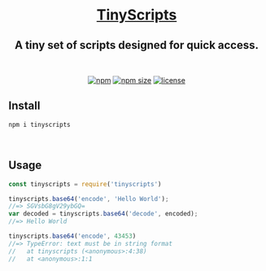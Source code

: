 <h1 align="center"><a href="https://www.npmjs.com/package/tinyscripts" target="_blank"> TinyScripts </a></h1>

<h2 align="center"> A tiny set of scripts designed for quick access. </h2>
<br>
<div align="center">

[![npm](https://img.shields.io/npm/v/tinyscripts)](https://www.npmjs.com/package/tinyscripts)
[![npm size](https://img.shields.io/bundlephobia/min/tinyscripts)](https://www.npmjs.com/package/tinyscripts)
[![license](https://img.shields.io/npm/l/tinyscripts)]((https://www.npmjs.com/package/tinyscripts))</div>

## Install
```
npm i tinyscripts
```
<br>

## Usage
```js
const tinyscripts = require('tinyscripts')

tinyscripts.base64('encode', 'Hello World');
//=> SGVsbG8gV29ybGQ=
var decoded = tinyscripts.base64('decode', encoded);
//=> Hello World

tinyscripts.base64('encode', 43453)
//=> TypeError: text must be in string format
//   at tinyscripts (<anonymous>:4:38)
//   at <anonymous>:1:1
```
